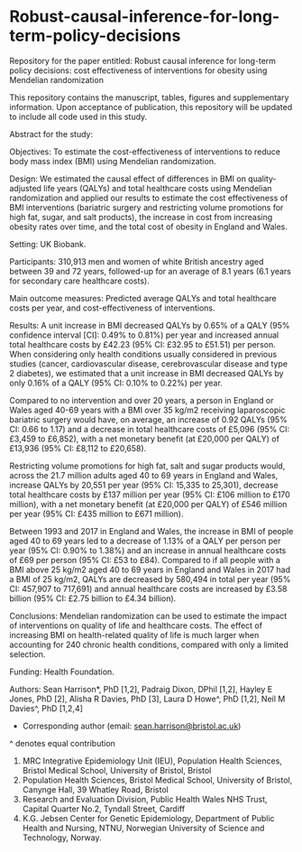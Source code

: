 # Robust-causal-inference-for-long-term-policy-decisions
Repository for the paper entitled: Robust causal inference for long-term policy decisions: cost effectiveness of interventions for obesity using Mendelian randomization

This repository contains the manuscript, tables, figures and supplementary information. Upon acceptance of publication, this repository will be updated to include all code used in this study.

Abstract for the study:

Objectives: To estimate the cost-effectiveness of interventions to reduce body mass index (BMI) using Mendelian randomization. 

Design: We estimated the causal effect of differences in BMI on quality-adjusted life years (QALYs) and total healthcare costs using Mendelian randomization and applied our results to estimate the cost effectiveness of BMI interventions (bariatric surgery and restricting volume promotions for high fat, sugar, and salt products), the increase in cost from increasing obesity rates over time, and the total cost of obesity in England and Wales.

Setting: UK Biobank.

Participants: 310,913 men and women of white British ancestry aged between 39 and 72 years, followed-up for an average of 8.1 years (6.1 years for secondary care healthcare costs). 

Main outcome measures: Predicted average QALYs and total healthcare costs per year, and cost-effectiveness of interventions.

Results: A unit increase in BMI decreased QALYs by 0.65% of a QALY (95% confidence interval [CI]: 0.49% to 0.81%) per year and increased annual total healthcare costs by £42.23 (95% CI: £32.95 to £51.51) per person. When considering only health conditions usually considered in previous studies (cancer, cardiovascular disease, cerebrovascular disease and type 2 diabetes), we estimated that a unit increase in BMI decreased QALYs by only 0.16% of a QALY (95% CI: 0.10% to 0.22%) per year.

Compared to no intervention and over 20 years, a person in England or Wales aged 40-69 years with a BMI over 35 kg/m2 receiving laparoscopic bariatric surgery would have, on average, an increase of 0.92 QALYs (95% CI: 0.66 to 1.17) and a decrease in total healthcare costs of £5,096 (95% CI: £3,459 to £6,852), with a net monetary benefit (at £20,000 per QALY) of £13,936 (95% CI: £8,112 to £20,658).

Restricting volume promotions for high fat, salt and sugar products would, across the 21.7 million adults aged 40 to 69 years in England and Wales, increase QALYs by 20,551 per year (95% CI: 15,335 to 25,301), decrease total healthcare costs by £137 million per year (95% CI: £106 million to £170 million), with a net monetary benefit (at £20,000 per QALY) of £546 million per year  (95% CI: £435 million to £671 million).

Between 1993 and 2017 in England and Wales, the increase in BMI of people aged 40 to 69 years led to a decrease of 1.13% of a QALY per person per year (95% CI: 0.90% to 1.38%) and an increase in annual healthcare costs of £69 per person (95% CI: £53 to £84). 
Compared to if all people with a BMI above 25 kg/m2 aged 40 to 69 years in England and Wales in 2017 had a BMI of 25 kg/m2, QALYs are decreased by 580,494 in total per year (95% CI: 457,907 to 717,691) and annual healthcare costs are increased by £3.58 billion (95% CI: £2.75 billion to £4.34 billion).

Conclusions: Mendelian randomization can be used to estimate the impact of interventions on quality of life and healthcare costs. The effect of increasing BMI on health-related quality of life is much larger when accounting for 240 chronic health conditions, compared with only a limited selection.

Funding: Health Foundation.

Authors: Sean Harrison*, PhD [1,2], Padraig Dixon, DPhil [1,2], Hayley E Jones, PhD [2], Alisha R Davies, PhD [3], Laura D Howe^, PhD [1,2], Neil M Davies^, PhD [1,2,4]

* Corresponding author (email: sean.harrison@bristol.ac.uk)

^ denotes equal contribution

1.	MRC Integrative Epidemiology Unit (IEU), Population Health Sciences, Bristol Medical School, University of Bristol, Bristol
2.	Population Health Sciences, Bristol Medical School, University of Bristol, Canynge Hall, 39 Whatley Road, Bristol
3.	Research and Evaluation Division, Public Health Wales NHS Trust, Capital Quarter No.2, Tyndall Street, Cardiff
4.	K.G. Jebsen Center for Genetic Epidemiology, Department of Public Health and Nursing, NTNU, Norwegian University of Science and Technology, Norway.
